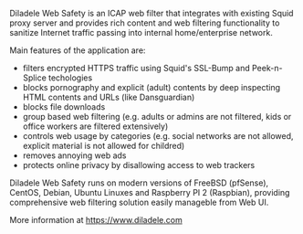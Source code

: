 Diladele Web Safety is an ICAP web filter that integrates with existing Squid proxy server and provides rich content and web filtering functionality to sanitize Internet traffic passing into internal home/enterprise network.

Main features of the application are:

- filters encrypted HTTPS traffic using Squid's SSL-Bump and Peek-n-Splice techologies
- blocks pornography and explicit (adult) contents by deep inspecting HTML contents and URLs (like Dansguardian)
- blocks file downloads
- group based web filtering (e.g. adults or admins are not filtered, kids or office workers are filtered extensively)
- controls web usage by categories (e.g. social networks are not allowed, explicit material is not allowed for childred)
- removes annoying web ads 
- protects online privacy by disallowing access to web trackers

Diladele Web Safety runs on modern versions of FreeBSD (pfSense), CentOS, Debian, Ubuntu Linuxes and Raspberry PI 2 (Raspbian), providing comprehensive web filtering solution easily manageble from Web UI.

More information at https://www.diladele.com
